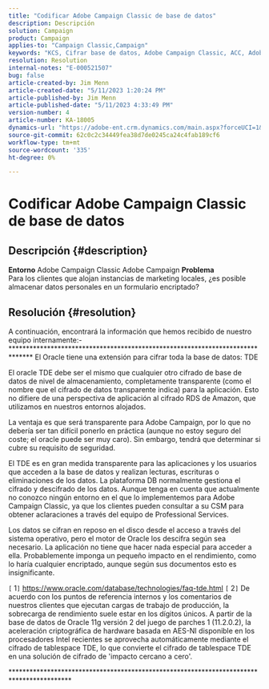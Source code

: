 ```yaml
---
title: "Codificar Adobe Campaign Classic de base de datos"
description: Descripción
solution: Campaign
product: Campaign
applies-to: "Campaign Classic,Campaign"
keywords: "KCS, Cifrar base de datos, Adobe Campaign Classic, ACC, Adobe Campaign, Preguntas frecuentes"
resolution: Resolution
internal-notes: "E-000521507"
bug: false
article-created-by: Jim Menn
article-created-date: "5/11/2023 1:20:24 PM"
article-published-by: Jim Menn
article-published-date: "5/11/2023 4:33:49 PM"
version-number: 4
article-number: KA-18005
dynamics-url: "https://adobe-ent.crm.dynamics.com/main.aspx?forceUCI=1&pagetype=entityrecord&etn=knowledgearticle&id=4590d090-feef-ed11-8849-6045bd006295"
source-git-commit: 62c0c2c34449fea38d7de0245ca24c4fab189cf6
workflow-type: tm+mt
source-wordcount: '335'
ht-degree: 0%

---
```


# Codificar Adobe Campaign Classic de base de datos

## Descripción {#description}


<b>Entorno</b>
Adobe Campaign Classic Adobe Campaign
<b>Problema</b>
<br>Para los clientes que alojan instancias de marketing locales, ¿es posible almacenar datos personales en un formulario encriptado?



## Resolución {#resolution}


A continuación, encontrará la información que hemos recibido de nuestro equipo internamente:- \*\*\*\*\*\*\*\*\*\*\*\*\*\*\*\*\*\*\*\*\*\*\*\*\*\*\*\*\*\*\*\*\*\*\*\*\*\*\*\*\*\*\*\*\*\*\*\*\*\*\*\*\*\*\*\*\*\*\*\*\*\*\*\*\*\*\*\*\*\*\*\*\*\*\*\*\*\* El Oracle tiene una extensión para cifrar toda la base de datos: TDE

El oracle TDE debe ser el mismo que cualquier otro cifrado de base de datos de nivel de almacenamiento, completamente transparente (como el nombre que el cifrado de datos transparente indica) para la aplicación. Esto no difiere de una perspectiva de aplicación al cifrado RDS de Amazon, que utilizamos en nuestros entornos alojados.

La ventaja es que será transparente para Adobe Campaign, por lo que no debería ser tan difícil ponerlo en práctica (aunque no estoy seguro del coste; el oracle puede ser muy caro). Sin embargo, tendrá que determinar si cubre su requisito de seguridad.

El TDE es en gran medida transparente para las aplicaciones y los usuarios que acceden a la base de datos y realizan lecturas, escrituras o eliminaciones de los datos. La plataforma DB normalmente gestiona el cifrado y descifrado de los datos. Aunque tenga en cuenta que actualmente no conozco ningún entorno en el que lo implementemos para Adobe Campaign Classic, ya que los clientes pueden consultar a su CSM para obtener aclaraciones a través del equipo de Professional Services.

Los datos se cifran en reposo en el disco desde el acceso a través del sistema operativo, pero el motor de Oracle los descifra según sea necesario. La aplicación no tiene que hacer nada especial para acceder a ella. Probablemente imponga un pequeño impacto en el rendimiento, como lo haría cualquier encriptado, aunque según sus documentos esto es insignificante.

`[` 1`]`  https://www.oracle.com/database/technologies/faq-tde.html
`[` 2`]`  De acuerdo con los puntos de referencia internos y los comentarios de nuestros clientes que ejecutan cargas de trabajo de producción, la sobrecarga de rendimiento suele estar en los dígitos únicos. A partir de la base de datos de Oracle 11g versión 2 del juego de parches 1 (11.2.0.2), la aceleración criptográfica de hardware basada en AES-NI disponible en los procesadores Intel recientes se aprovecha automáticamente mediante el cifrado de tablespace TDE, lo que convierte el cifrado de tablespace TDE en una solución de cifrado de &#39;impacto cercano a cero&#39;.

\*\*\*\*\*\*\*\*\*\*\*\*\*\*\*\*\*\*\*\*\*\*\*\*\*\*\*\*\*\*\*\*\*\*\*\*\*\*\*\*\*\*\*\*\*\*\*\*\*\*\*\*\*\*\*\*\*\*\*\*\*\*\*\*\*\*\*\*\*\*\*\*\*\*\*\*\*\*\*\*\*\*\*\*\*\*\*\*\*
